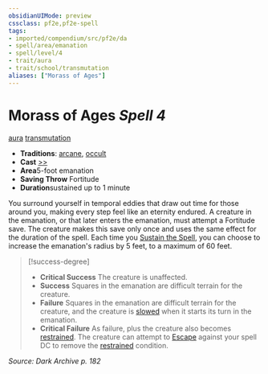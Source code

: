```yaml
---
obsidianUIMode: preview
cssclass: pf2e,pf2e-spell
tags:
- imported/compendium/src/pf2e/da
- spell/area/emanation
- spell/level/4
- trait/aura
- trait/school/transmutation
aliases: ["Morass of Ages"]
---
```

# Morass of Ages *Spell 4*   
[aura](rules/traits/aura.md)  [transmutation](transmutation.md)  

- **Traditions**: [arcane](arcane.md), [occult](occult.md)
- **Cast** [>>](chapter-9-playing-the-game.md#Actions "Two-Action") 
- **Area**5-foot emanation
- **Saving Throw** Fortitude
- **Duration**sustained up to 1 minute

You surround yourself in temporal eddies that draw out time for those around you, making every step feel like an eternity endured. A creature in the emanation, or that later enters the emanation, must attempt a Fortitude save. The creature makes this save only once and uses the same effect for the duration of the spell. Each time you [Sustain the Spell](sustain-a-spell.md), you can choose to increase the emanation's radius by 5 feet, to a maximum of 60 feet.

> [!success-degree] 
> - **Critical Success** The creature is unaffected.
> - **Success** Squares in the emanation are difficult terrain for the creature.
> - **Failure** Squares in the emanation are difficult terrain for the creature, and the creature is [slowed](conditions.md#Slowed) when it starts its turn in the emanation.
> - **Critical Failure** As failure, plus the creature also becomes [restrained](conditions.md#Restrained). The creature can attempt to [Escape](escape.md) against your spell DC to remove the [restrained](conditions.md#Restrained) condition.

*Source: Dark Archive p. 182*